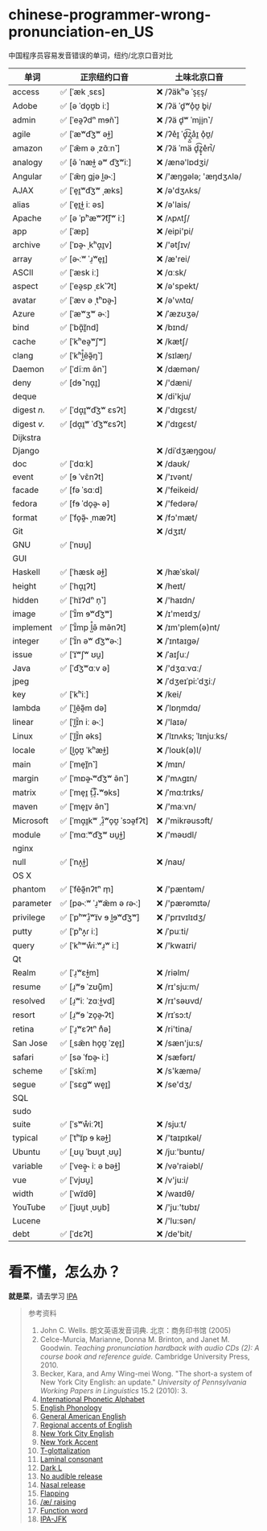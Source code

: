# chinese-programmer-wrong-pronunciation-en\_US

中国程序员容易发音错误的单词，纽约/北京口音对比

| 单词 | **正宗纽约口音** | **土味北京口音** |
| ---- | ------- | ------- |
| access | ✅ [ˈæk ˌsɛs] | ❌ /ʔäkʰə ˈs̟ɛ̠s̟/ |
| Adobe | ✅ [ə ˈdo̞ʊ̯b iː] | ❌ /ʔä ˈd̥ʷo̜̽ʊ̯ b̥i/ |
| admin | ✅ [ˈeə̯ʔdⁿ mɘ̃n˺] | ❌ /ʔä d̥ʷ ˈmji̞n˺/ |
| agile | ✅ [ˈæʷd͡ʒʷ əɫ̺] | ❌ /ʔe̽ɪ̯ ˈd̥͡ʐ̥̺a̽ɪ̯ o̜̽ʊ̯/ |
| amazon | ✅ [ˈæ̃m ə ˌzɑ̃ːn˺] | ❌ /ʔä ˈmä d̥͡z̥̟e̽n̚/ |
| analogy | ✅ [ə̃ ˈnæɫ̺ əʷ d͡ʒʷiː] | ❌ /ænə'lɒdʒi/ |
| Angular | ✅ [ˈæ̃ŋ ɡjə l̺ə˞ː] | ❌ /'æŋɡələ; 'æŋdʒʌlə/ |
| AJAX | ✅ [ˈe̞ɪ̯ʷd͡ʒʷ ˌæks] | ❌ /ə'dʒʌks/ |
| alias | ✅ [ˈe̞ɪ̯ɫ̺ iː əs] | ❌ /ə'lais/ |
| Apache | ✅ [ə ˈpʰæʷʔt͡ʃʷ iː] | ❌ /ʌpʌtʃ/ |
| app | ✅ [ˈæp] | ❌ /eipi'pi/ |
| archive | ✅ [ˈɒə̯˞ ˌkʰɑ̟ɪ̯v] | ❌ /'ətʃɪv/ |
| array | ✅ [ə˞ːʷ ˈɹ̠ʷe̞ɪ̯] | ❌ /æ'rei/ |
| ASCII | ✅ [ˈæsk iː] | ❌ /ɑːsk/ |
| aspect | ✅ [ˈeə̯sp ˌɛk˺ʔt] | ❌ /ə'spekt/ |
| avatar | ✅ [ˈæv ə ˌtʰɒə̯˞] | ❌ /ə'vʌtɑ/ |
| Azure | ✅ [ˈæʷʒʷ ə˞ː] | ❌ /ˈæzʊʒə/ |
| bind | ✅ [ˈbɑ̟̃ɪ̯̃nd] | ❌ /bɪnd/ |
| cache | ✅ [ˈkʰeə̯ʷʃʷ] | ❌ /kætʃ/ |
| clang | ✅ [ˈkʰl̺̊ẽə̯̃ŋ˺] | ❌ /sɪlæŋ/ |
| Daemon | ✅ [ˈdĩːm ə̃n˺] | ❌ /dæmən/ |
| deny | ✅ [dɘ̃ ˈnɑ̟ɪ̯] | ❌ /'dæni/ |
| deque |  | ❌ /di'kju/ |
| digest _n._ | ✅ [ˈdɑ̟ɪ̯ʷd͡ʒʷ ɛsʔt] | ❌ /'dɪgɛst/ |
| digest _v._ | ✅ [dɑ̟ɪ̯ʷ ˈd͡ʒʷɛsʔt] | ❌ /'dɪgɛst/ |
| Dijkstra |  |  |
| Django |  | ❌ /diˈdʒæŋɡoʊ/ |
| doc | ✅ [ˈdɑːk] | ❌ /daʊk/ |
| event | ✅ [ɘ ˈvɛ̃nʔt] | ❌ /'ɪvənt/ |
| facade | ✅ [fə ˈsɑːd] | ❌ /'feikeid/ |
| fedora | ✅ [fɘ ˈdo̞ə̯˞ ə] | ❌ /'fedərə/ |
| format | ✅ [ˈfo̞ə̯̃˞ ˌmæʔt] | ❌ /fɔ'mæt/ |
| Git |  | ❌ /dʒɪt/ |
| GNU | ✅ [ˈnʊu̯] |  |
| GUI |  |  |
| Haskell | ✅ [ˈhæsk əɫ̺] | ❌ /hæˈskəl/ |
| height | ✅ [ˈhɑ̟ɪ̯ʔt] | ❌ /heɪt/ |
| hidden | ✅ [ˈhɪ̈ʔdⁿ n̩˺] | ❌ /'haɪdn/ |
| image | ✅ [ˈɪ̈̃m ɘʷd͡ʒʷ] | ❌ /ɪ'meɪdʒ/ |
| implement | ✅ [ˈɪ̈̃mp l̺̊ə̃ mə̃nʔt] | ❌ /ɪm'plem(ə)nt/ |
| integer | ✅ [ˈɪ̈̃n əʷ d͡ʒʷə˞ː] | ❌ /ˈɪntaɪgə/ |
| issue | ✅ [ˈɪ̈ʷʃʷ ʊu̯] | ❌ /ˈaɪʃuː/ |
| Java | ✅ [ˈd͡ʒʷɑːv ə] | ❌ /'dʒɑːvɑː/ |
| jpeg |  | ❌ /ˈdʒeɪˈpi:ˈdʒiː/ |
| key | ✅ [ˈkʰiː] | ❌ /kei/ |
| lambda | ✅ [ˈl̺ẽə̯̃m də] | ❌ /ˈlɒŋmdɑ/ |
| linear | ✅ [ˈl̺ɪ̈̃n iː ə˞ː] | ❌ /'laɪə/ |
| Linux | ✅ [ˈl̺ɪ̈̃n əks] | ❌ /ˈlɪnʌks; ˈlɪnjuːks/ |
| locale | ✅ [l̺o̞ʊ̯ ˈkʰæɫ̺] | ❌ /ˈloʊk(ə)l/ |
| main | ✅ [ˈme̞ɪ̯̃n˺] | ❌ /mɪn/ |
| margin | ✅ [ˈmɒə̯˞ʷd͡ʒʷ ə̃n˺] | ❌ /'mʌgɪn/ |
| matrix | ✅ [ˈme̞ɪ̯ t̠͡ɹ̠̊˔ʷɘks] | ❌ /ˈmɑ:trɪks/ |
| maven | ✅ [ˈme̞ɪ̯v ə̃n˺] | ❌ /'maːvn/ |
| Microsoft | ✅ [ˈmɑ̟ɪ̯kʷ ˌɹ̠̊ʷo̞ʊ̯ ˈsɔə̯fʔt] | ❌ /'mikrəusɔft/ |
| module | ✅ [ˈmɑːʷd͡ʒʷ ʊu̯ɫ̺] | ❌ /'məʊdl/ |
| nginx |  |  |
| null | ✅ [ˈnʌ̟ɫ̺] | ❌ /naʊ/ |
| OS X |  |  |
| phantom | ✅ [ˈfẽə̯̃nʔtⁿ m̩] | ❌ /'pæntəm/ |
| parameter | ✅ [pə˞ːʷ ˈɹ̠ʷæ̃m ə ɾə˞ː] | ❌ /'pærəmɪtə/ |
| privilege | ✅ [ˈpʰʷɹ̠̊ʷɪ̈v ɘ l̺ɘʷd͡ʒʷ] | ❌ /'prɪvɪlɪdʒ/ |
| putty | ✅ [ˈpʰʌ̟ɾ iː] | ❌ /ˈpuːti/ |
| query | ✅ [ˈkʰʷẘiːʷɹ̠ʷ iː] | ❌ /'kwaɪri/ |
| Qt |  |  |
| Realm | ✅ [ˈɹ̠ʷɛɫ̺m] | ❌ /riəlm/ |
| resume | ✅ [ɹ̠ʷɘ ˈzʊ̃ũ̯m] | ❌ /rɪ'sju:m/ |
| resolved | ✅ [ɹ̠ʷiː ˈzɑːɫ̺vd] | ❌ /rɪ'səʊvd/ |
| resort | ✅ [ɹ̠ʷɘ ˈzo̞ə̯˞ʔt] | ❌ /rɪˈsɔ:t/ |
| retina | ✅ [ˈɹ̠ʷɛʔtⁿ n̊ə] | ❌ /ri'tina/ |
| San Jose | ✅ [ˌsæ̃n ho̞ʊ̯ ˈze̞ɪ̯] | ❌ /sæn'ju:s/ |
| safari | ✅ [sə ˈfɒə̯˞ iː] | ❌ /sæfərɪ/ |
| scheme | ✅ [ˈskĩːm] | ❌ /s'kæmə/ |
| segue | ✅ [ˈsɛɡʷ we̞ɪ̯] | ❌ /se'dʒ/ |
| SQL |  |  |
| sudo |  |  |
| suite | ✅ [ˈsʷẘiːʔt] | ❌ /sjuːt/ |
| typical | ✅ [ˈtʰɪ̈p ɘ kəɫ̺] | ❌ /'taɪpɪkəl/ |
| Ubuntu | ✅ [ˌʊu̯ ˈbʊu̯t ˌʊu̯] | ❌ /juː'bʊntʊ/ |
| variable | ✅ [ˈveə̞̯˞ iː ə bəɫ̺] | ❌ /və'raiəbl/ |
| vue | ✅ [ˈvjʊu̯] | ❌ /v'ju:i/ |
| width | ✅ [ˈwɪ̈dθ] | ❌ /waɪdθ/ |
| YouTube | ✅ [ˈjʊu̯t ˌʊu̯b] | ❌ /'juː'tʊbɪ/ |
| Lucene |  | ❌ /'lu:sən/ |
| debt | ✅ [ˈdɛʔt] | ❌ /de'bit/ |


# 看不懂，怎么办？

**就是菜**，请去学习 [IPA](https://en.wikipedia.org/wiki/International_Phonetic_Alphabet)

> 参考资料
>
> 1. John C. Wells. 朗文英语发音词典. 北京：商务印书馆 (2005)
> 1. Celce-Murcia, Marianne, Donna M. Brinton, and Janet M. Goodwin. _Teaching pronunciation hardback with audio CDs (2): A course book and reference guide._ Cambridge University Press, 2010.
> 1. Becker, Kara, and Amy Wing-mei Wong. "The short-a system of New York City English: an update." _University of Pennsylvania Working Papers in Linguistics_ 15.2 (2010): 3.
> 1. [International Phonetic Alphabet](https://en.wikipedia.org/wiki/International_Phonetic_Alphabet)
> 1. [English Phonology](https://en.wikipedia.org/wiki/English_Phonology)
> 1. [General American English](https://en.wikipedia.org/wiki/General_American_English)
> 1. [Regional accents of English](https://en.wikipedia.org/wiki/Regional_accents_of_English)
> 1. [New York City English](https://en.wikipedia.org/wiki/New_York_City_English)
> 1. [New York Accent](https://en.wikipedia.org/wiki/New_York_accent)
> 1. [T-glottalization](https://en.wikipedia.org/wiki/T-glottalization)
> 1. [Laminal consonant](https://en.wikipedia.org/wiki/Laminal_consonant)
> 1. [Dark L](https://en.wikipedia.org/wiki/Voiced_dental,_alveolar_and_postalveolar_lateral_approximants#Dark_L)
> 1. [No audible release](https://en.wikipedia.org/wiki/No_audible_release)
> 1. [Nasal release](https://en.wikipedia.org/wiki/Nasal_release)
> 1. [Flapping](https://en.wikipedia.org/wiki/Flapping)
> 1. [/æ/ raising](https://en.wikipedia.org/wiki//%C3%A6/_raising)
> 1. [Function word](https://en.wikipedia.org/wiki/Function_word)
> 1. [IPA-JFK](https://github.com/b1f6c1c4/IPA-JFK)

